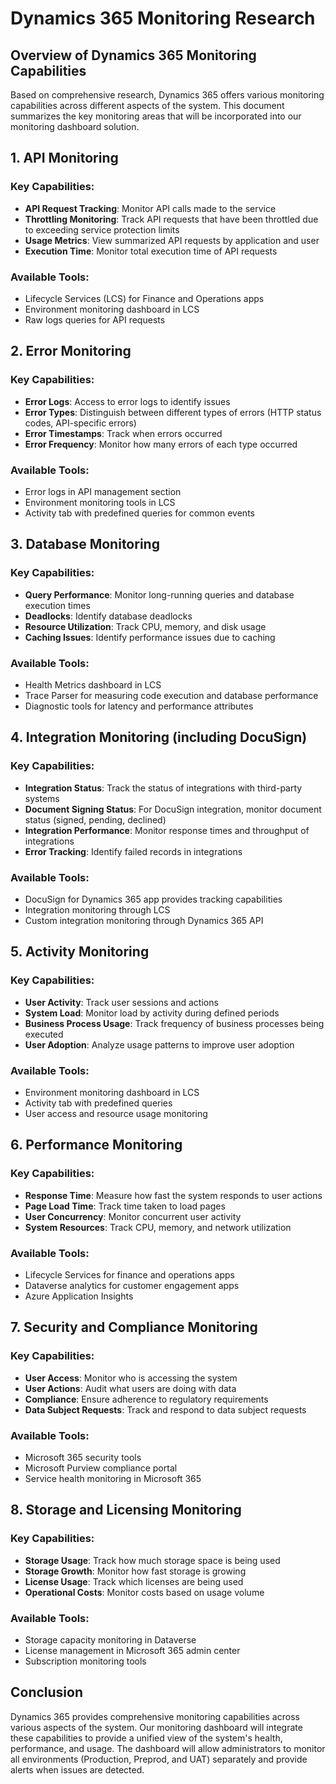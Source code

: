 # Dynamics 365 Monitoring Research

## Overview of Dynamics 365 Monitoring Capabilities

Based on comprehensive research, Dynamics 365 offers various monitoring capabilities across different aspects of the system. This document summarizes the key monitoring areas that will be incorporated into our monitoring dashboard solution.

## 1. API Monitoring

### Key Capabilities:
- **API Request Tracking**: Monitor API calls made to the service
- **Throttling Monitoring**: Track API requests that have been throttled due to exceeding service protection limits
- **Usage Metrics**: View summarized API requests by application and user
- **Execution Time**: Monitor total execution time of API requests

### Available Tools:
- Lifecycle Services (LCS) for Finance and Operations apps
- Environment monitoring dashboard in LCS
- Raw logs queries for API requests

## 2. Error Monitoring

### Key Capabilities:
- **Error Logs**: Access to error logs to identify issues
- **Error Types**: Distinguish between different types of errors (HTTP status codes, API-specific errors)
- **Error Timestamps**: Track when errors occurred
- **Error Frequency**: Monitor how many errors of each type occurred

### Available Tools:
- Error logs in API management section
- Environment monitoring tools in LCS
- Activity tab with predefined queries for common events

## 3. Database Monitoring

### Key Capabilities:
- **Query Performance**: Monitor long-running queries and database execution times
- **Deadlocks**: Identify database deadlocks
- **Resource Utilization**: Track CPU, memory, and disk usage
- **Caching Issues**: Identify performance issues due to caching

### Available Tools:
- Health Metrics dashboard in LCS
- Trace Parser for measuring code execution and database performance
- Diagnostic tools for latency and performance attributes

## 4. Integration Monitoring (including DocuSign)

### Key Capabilities:
- **Integration Status**: Track the status of integrations with third-party systems
- **Document Signing Status**: For DocuSign integration, monitor document status (signed, pending, declined)
- **Integration Performance**: Monitor response times and throughput of integrations
- **Error Tracking**: Identify failed records in integrations

### Available Tools:
- DocuSign for Dynamics 365 app provides tracking capabilities
- Integration monitoring through LCS
- Custom integration monitoring through Dynamics 365 API

## 5. Activity Monitoring

### Key Capabilities:
- **User Activity**: Track user sessions and actions
- **System Load**: Monitor load by activity during defined periods
- **Business Process Usage**: Track frequency of business processes being executed
- **User Adoption**: Analyze usage patterns to improve user adoption

### Available Tools:
- Environment monitoring dashboard in LCS
- Activity tab with predefined queries
- User access and resource usage monitoring

## 6. Performance Monitoring

### Key Capabilities:
- **Response Time**: Measure how fast the system responds to user actions
- **Page Load Time**: Track time taken to load pages
- **User Concurrency**: Monitor concurrent user activity
- **System Resources**: Track CPU, memory, and network utilization

### Available Tools:
- Lifecycle Services for finance and operations apps
- Dataverse analytics for customer engagement apps
- Azure Application Insights

## 7. Security and Compliance Monitoring

### Key Capabilities:
- **User Access**: Monitor who is accessing the system
- **User Actions**: Audit what users are doing with data
- **Compliance**: Ensure adherence to regulatory requirements
- **Data Subject Requests**: Track and respond to data subject requests

### Available Tools:
- Microsoft 365 security tools
- Microsoft Purview compliance portal
- Service health monitoring in Microsoft 365

## 8. Storage and Licensing Monitoring

### Key Capabilities:
- **Storage Usage**: Track how much storage space is being used
- **Storage Growth**: Monitor how fast storage is growing
- **License Usage**: Track which licenses are being used
- **Operational Costs**: Monitor costs based on usage volume

### Available Tools:
- Storage capacity monitoring in Dataverse
- License management in Microsoft 365 admin center
- Subscription monitoring tools

## Conclusion

Dynamics 365 provides comprehensive monitoring capabilities across various aspects of the system. Our monitoring dashboard will integrate these capabilities to provide a unified view of the system's health, performance, and usage. The dashboard will allow administrators to monitor all environments (Production, Preprod, and UAT) separately and provide alerts when issues are detected.
